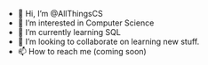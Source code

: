 - 👋 Hi, I’m @AllThingsCS
- 👀 I’m interested in Computer Science
- 🌱 I’m currently learning SQL
- 💞️ I’m looking to collaborate on learning new stuff.
- 📫 How to reach me (coming soon)

<!---
AllThingsCS/AllThingsCS is a ✨ special ✨ repository because its `README.md` (this file) appears on your GitHub profile.
You can click the Preview link to take a look at your changes.
--->
